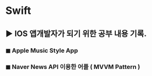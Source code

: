 # Swift

 ## ▶︎ IOS 앱개발자가 되기 위한 공부 내용 기록.


### ◼︎ Apple Music Style App

### ◼︎ Naver News API 이용한 어플 ( MVVM Pattern ) 


